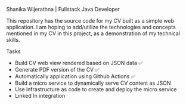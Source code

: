 Shanika Wijerathna | Fullstack Java Developer

This repository has the source code for my CV built as a simple web application. 
I am hoping to add/utilize the technologies and concepts mentioned in my CV in this project, as a demonstration of my technical skills. 

Tasks

* Build CV web view rendered based on JSON data :white_check_mark:
* Generate PDF version of the CV :white_check_mark:
* Automatically application using Github Actions :white_check_mark:
* Build a micro service to dynamically serve CV content as JSON
* Use infrastructure as code to create and deploy the micro service 
* Linked In integration


